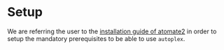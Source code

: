 Setup
================

We are referring the user to the [installation guide of atomate2](https://materialsproject.github.io/atomate2/user/install.html) in order to setup the mandatory prerequisites to be able to use `autoplex`.